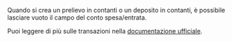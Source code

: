 Quando si crea un prelievo in contanti o un deposito in contanti, è possibile lasciare vuoto il campo del conto spesa/entrata.

Puoi leggere di più sulle transazioni nella [documentazione ufficiale](https://docs.firefly-iii.org/concepts/transactions).